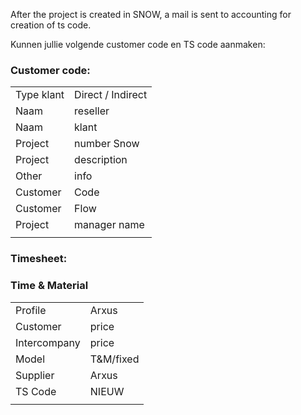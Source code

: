 After the project is created in SNOW, a mail is sent to accounting for creation of ts code.
 
Kunnen jullie volgende customer code en TS code aanmaken:
 
### Customer code:
 
|  |  |
| --- | --- |
|Type klant	| Direct  / Indirect|
|Naam | reseller|	
|Naam | klant|	
|Project |number Snow|	
|Project |description|	
|Other |info	|
|Customer |Code	|
|Customer |Flow	|
|Project |manager name	|
 | | |
 
### Timesheet:


### Time & Material

| | |
| --- | --- |
|Profile	|Arxus|
|Customer |price|	
|Intercompany |price|	
|Model	|T&M/fixed|
|Supplier	|Arxus|
|TS Code	|NIEUW|
| | |
